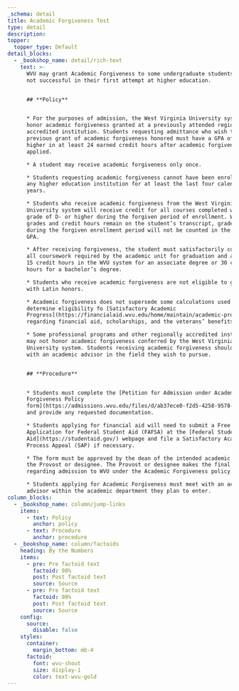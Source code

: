 ```yaml
---
_schema: detail
title: Academic Forgiveness Test
type: detail
description:
topper:
  topper_type: Default
detail_blocks:
  - _bookshop_name: detail/rich-text
    text: >-
      WVU may grant Academic Forgiveness to some undergraduate students who were
      not successful in their first attempt at higher education.


      ## **Policy**


      * For the purposes of admission, the West Virginia University system may
      honor academic forgiveness granted at a previously attended regionally
      accredited institution. Students requesting admittance who wish to have a
      previous grant of academic forgiveness honored must have a GPA of 2.0 or
      higher in at least 24 earned credit hours after academic forgiveness was
      applied.

      * A student may receive academic forgiveness only once.

      * Students requesting academic forgiveness cannot have been enrolled at
      any higher education institution for at least the last four calendar
      years.

      * Students who receive academic forgiveness from the West Virginia
      University system will receive credit for all courses completed with a
      grade of D- or higher during the forgiven period of enrollment. While all
      grades and credit hours remain on the student’s transcript, grades earned
      during the forgiven enrollment period will not be counted in the student’s
      GPA.

      * After receiving forgiveness, the student must satisfactorily complete
      all coursework required by the academic unit for graduation and at least
      15 credit hours in the WVU system for an associate degree or 30 credit
      hours for a bachelor’s degree.

      * Students who receive academic forgiveness are not eligible to graduate
      with Latin honors.

      * Academic forgiveness does not supersede some calculations used to
      determine eligibility fo [Satisfactory Academic
      Progress](https://financialaid.wvu.edu/home/maintain/academic-progress)
      regarding financial aid, scholarships, and the veterans’ benefits.

      * Some professional programs and other regionally accredited institutions
      may not honor academic forgiveness conferred by the West Virginia
      University system. Students receiving academic forgiveness should consult
      with an academic advisor in the field they wish to pursue.


      ## **Procedure**


      * Students must complete the [Petition for Admission under Academic
      Forgiveness Policy
      form](https://admissions.wvu.edu/files/d/ab37ece0-f2d5-4258-9578-3ec9002517b1/petition-for-academic-forgiveness.pdf)
      and provide any requested documentation.

      * Students applying for financial aid will need to submit a Free
      Application for Federal Student Aid (FAFSA) at the [Federal Student
      Aid](https://studentaid.gov/) webpage and file a Satisfactory Academic
      Process Appeal (SAP) if necessary.

      * The form must be approved by the dean of the intended academic major and
      the Provost or designee. The Provost or designee makes the final decision
      regarding admission to WVU under the Academic Forgiveness policy.

      * Students applying for Academic Forgiveness must meet with an academic
      advisor within the academic department they plan to enter.
column_blocks:
  - _bookshop_name: column/jump-links
    items:
      - text: Policy
        anchor: policy
      - text: Procedure
        anchor: procedure
  - _bookshop_name: column/factoids
    heading: By the Numbers
    items:
      - pre: Pre factoid text
        factoid: 98%
        post: Post factoid text
        source: Source
      - pre: Pre factoid text
        factoid: 98%
        post: Post factoid text
        source: Source
    config:
      source:
        disable: false
    styles:
      container:
        margin_bottom: mb-4
      factoid:
        font: wvu-shout
        size: display-1
        color: text-wvu-gold
---
```

